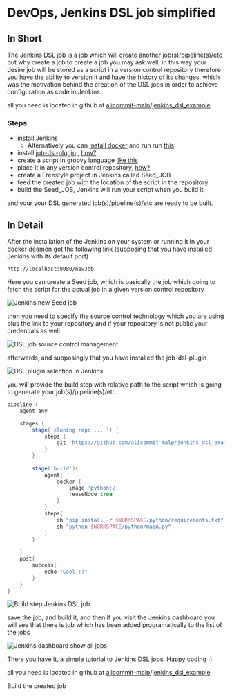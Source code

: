 # DevOps, Jenkins DSL job simplified

## In Short
The Jenkins DSL job is a job which will create another job(s)/pipeline(s)/etc but why create a job to create a job you may ask well, in this way your desire job will be stored as a script in a version control repository therefore you have the ability to version it and have the history of its changes, which was the motivation behind the creation of the DSL jobs in order to achieve configuration as code in Jenkins.  

all you need is located in github at [alicommit-malp/jenkins_dsl_example](https://github.com/alicommit-malp/jenkins_dsl_example)

### Steps
- [install Jenkins](https://jenkins.io/download/)
  - Alternatively you can [install docker](https://docs.docker.com/v17.12/install/) and run run [this](https://github.com/alicommit-malp/jenkins_dsl_example/blob/master/jenkins_docker.sh) 
- install [job-dsl-plugin](https://github.com/jenkinsci/job-dsl-plugin) , [how?](https://jenkins.io/doc/book/managing/plugins/)
- create a script in groovy language [like this](https://github.com/alicommit-malp/jenkins_dsl_example/blob/master/dsl_job.groovy)
- place it in any version control repository, [how?](https://help.github.com/en/github/getting-started-with-github/create-a-repo)  
- create a Freestyle project in Jenkins called Seed_JOB
- feed the created job with the location of the script in the repository
- build the Seed_JOB, Jenkins will run your script when you build it 

and your your DSL generated job(s)/pipeline(s)/etc are ready to be built.

## In Detail
After the installation of the Jenkins on your system or running it in your docker deamon got the following link (supposing that you have installed Jenkins with its default port)

```
http://localhost:8080/newJob
```

Here you can create a Seed job, which is basically the job which going to fetch the script for the actual job in a given version control repository 

![Jenkins new Seed job](https://thepracticaldev.s3.amazonaws.com/i/if2yxl8xlkth8mdcf17h.png)

then you need to specify the source control technology which you are using plus the link to your repository and if your repository is not public your credentials as well

![DSL job source control management](https://thepracticaldev.s3.amazonaws.com/i/m6vckeawi0pwykj0q33l.png)

afterwards, and supposingly that you have installed the job-dsl-plugin 

![DSL plugin selection in Jenkins](https://thepracticaldev.s3.amazonaws.com/i/tf0s7u3fjoyydkwmzcdo.png)

you will provide the build step with relative path to the script which is going to generate your job(s)/pipeline(s)/etc


```groovy
pipeline {
    agent any

    stages {
        stage('cloning repo ... ') {
            steps {
                git 'https://github.com/alicommit-malp/jenkins_dsl_example'
            }
        }
        
        stage('build'){
            agent{
                docker { 
                    image 'python:2' 
                    reuseNode true
                }    
            }
            steps{
                sh "pip install -r $WORKSPACE/python/requirements.txt"
                sh "python $WORKSPACE/python/main.py"
            }
        }
            
    }
    post{
        success{
            echo "Cool :)"
        }
    }
}
```

![Build step Jenkins DSL job](https://thepracticaldev.s3.amazonaws.com/i/ejq74m17hgk7nqwezgq3.png)

save the job, and build it, and then if you visit the Jenkins dashboard you will see that there is job which has been added programatically to the list of the jobs 

![Jenkins dashboard show all jobs](https://thepracticaldev.s3.amazonaws.com/i/vshybl1r3dy9eq175adf.png)

There you have it, a simple tutorial to Jenkins DSL jobs.
Happy coding :)

all you need is located in github at [alicommit-malp/jenkins_dsl_example](https://github.com/alicommit-malp/jenkins_dsl_example)

Build the created job 